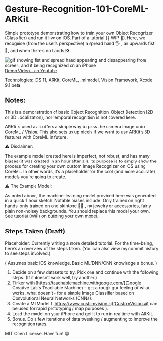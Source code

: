 # Gesture-Recognition-101-CoreML-ARKit
Simple prototype demonstrating how to train your own Object Recognizer (Classifier) and run it live on iOS. Part of a tutorial (🚧 WIP 🚧). Here, we recognise (from the user’s perspective) a spread hand 🖐 , an upwards fist 👊, and when there’s no hands ❎ .

![gif showing fist and spread hand appearing and dissappearing from screen, and it being recognized on an iPhone](post-media/giphy.gif)
[Demo Video - on Youtube](https://youtu.be/P3Q8awgT9Lk)

Technologies: iOS 11, ARKit, CoreML, .mlmodel, Vision Framework, Xcode 9.1 beta

## Notes: 

This is a demonstration of basic Object Recognition. Object Detection (2D or 3D Localization), nor temporal recognition is not covered here.

ARKit is used as it offers a simple way to pass the camera image onto CoreML / Vision. This also sets us up nicely if we want to use ARKit’s 3D features with CoreML in future.

⚠︎ Disclaimer: 

The example model created here is imperfect, not robust, and has many biases (it was created in an hour after all). Its purpose is to simply show the process for creating your own custom Image Recognizer on iOS using CoreML. In other words, it’s a placeholder for the cool (and more accurate) models you’re going to create.

⚠︎ The Example Model:

As noted above, the machine-learning model provided here was generated in a quick 1 hour sketch. Notable biases include: Only trained on right hands, only trained on one skintone 👋🏼 , no jewelry or accessories, fairly plain non-noisey backgrounds. You should replace this model your own. See tutorial (WIP) on building your own model.

## Steps Taken (Draft)

Placeholder: Currently writing a more detailed tutorial. For the time-being, here’s an overview of the steps taken. (You can also view my commit history to see steps involved.)

( Assumes basic iOS knowledge. Basic ML/DNN/CNN knowledge a bonus. )

1. Decide on a few datasets to try. Pick one and continue with the following steps. (If it doesn’t work well, try another.)
2. Tinker with [https://teachablemachine.withgoogle.com/](Google Creative Lab's Teachable Machine) – get a rough gut feeling of what works, what doesn’t - for a simple Image Classifier based on Convolutional Neural Networks (CNNs).
3. Create a MLModel ( [https://www.customvision.ai](CustomVision.ai) can be used for rapid prototyping / map purposes ).
4. Load the model on your iPhone and get it to run in realtime with ARKit.
5. Bonus. Do a few iterations of data tweaking / augmenting to improve the recognition rates.


MIT Open License. Have fun! 😁

